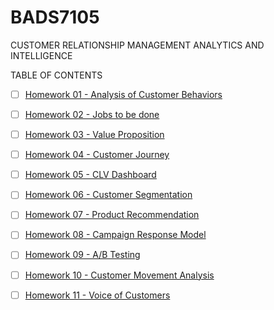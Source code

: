 # BADS7105
CUSTOMER RELATIONSHIP MANAGEMENT ANALYTICS AND INTELLIGENCE

TABLE OF CONTENTS

- [ ] [Homework 01 - Analysis of Customer Behaviors](./HW%2001)  

- [ ] [Homework 02 - Jobs to be done](./HW%2002)  

- [ ] [Homework 03 - Value Proposition](./HW%2003)    

- [ ] [Homework 04 - Customer Journey](./HW%2004)  

- [ ] [Homework 05 - CLV Dashboard](./HW%2005)   

- [ ] [Homework 06 - Customer Segmentation](./HW%2006)  

- [ ] [Homework 07 - Product Recommendation](./HW%2007)  

- [ ] [Homework 08 - Campaign Response Model](./HW%2008)  

- [ ] [Homework 09 - A/B Testing](./HW%2009)  

- [ ] [Homework 10 - Customer Movement Analysis](./HW%2010)  

- [ ] [Homework 11 - Voice of Customers](./HW%2011)  
